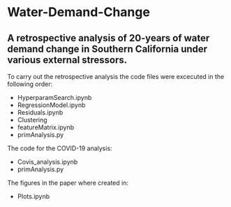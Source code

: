# Water-Demand-Change
## A retrospective analysis of 20-years of water demand change in Southern California under various external stressors.

To carry out the retrospective analysis the code files were excecuted in the following order:
* HyperparamSearch.ipynb
* RegressionModel.ipynb
* Residuals.ipynb
* Clustering
* featureMatrix.ipynb
* primAnalysis.py

The code for the COVID-19 analysis:
* Covis_analysis.ipynb
* primAnalysis.py

The figures in the paper where created in:
* Plots.ipynb
